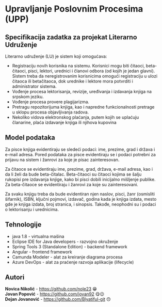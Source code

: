 # Upravljanje Poslovnim Procesima (UPP)
## Specifikacija zadatka za projekat Literarno Udruženje
Literarno udruženje (LU) je sistem koji omogućava: 
- Registraciju novih korisnika na sistemu. Korisnici mogu biti čitaoci, beta-čitaoci, pisci, lektori, urednici i članovi odbora (od kojih je jedan glavni). Sistem treba da neregistrovanim korisnicima omogući registraciju u ulozi čitaoca ili betačitaoca, dok urednike i lektore mora potvrditi i administrator sistema.
- Vođenje procesa lektorisanja, revizije, uređivanja i izdavanja knjiga na srpskom jeziku.
- Vođenje procesa provere plagijarizma.
- Pretragu repozitorijuma knjiga, kao i napredne funkcionalnosti pretrage u sklopu procesa objavljivanja radova.
- Nekoliko vidova elektronskog plaćanja, putem kojih se uplaćuju članarine, plaća izdavanje knjiga ili njihova kupovina

## Model podataka
Za pisce knjiga evidentiraju se sledeći podaci: ime, prezime, grad i država i e-mail adresa. Pored podataka za pisce evidentiraju se i podaci potrebni za prijavu na sistem i žanrovi za koje je pisac zainteresovan. 

Za čitaoce se evidentiraju ime, prezime, grad, država, e-mail adresa, kao i da li želi da bude beta-čitalac. Beta-čitaoci su čitaoci kojima se šalju rukopisi pre izdavanja knjige, kako bi pisci dobili inicijalno mišljenje publike. Za beta-čitaoce se evidentiraju i žanrovi za koje su zainteresovani.

Za svaku knjigu treba da bude evidentiran njen naslov, pisci, žanr (osmisliti šifarnik), ISBN, ključni pojmovi, izdavač, godina kada je knjiga izdata, mesto gde je knjiga izdata, broj stranica, i sinopsis. Takođe, neophodni su i podaci o lektorisanju i urednicima.

## Tehnologije
- java 1.8 - virtualna mašina
- Eclipse IDE for Java developers - razvojno okruženje
- Spring Tools 3 (Standalone Edition) - backend framework
- Angular - frontend framework
- Camunda Modeler - alat za kreiranje diagrama procesa
- Azure DevOps - alat za praćenje razvoja aplikacije (lifecycle)

## Autori
**Novica Nikolić** - https://github.com/nole23 :grin: \
**Jovan Popović** - https://github.com/jovan92 :yum::wink: \
**Dejan Jovanović** - https://github.com/Blyatiful-git :upside_down_face:
